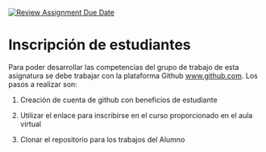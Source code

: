 [![Review Assignment Due Date](https://classroom.github.com/assets/deadline-readme-button-24ddc0f5d75046c5622901739e7c5dd533143b0c8e959d652212380cedb1ea36.svg)](https://classroom.github.com/a/7GFYeIEb)

# Inscripción de estudiantes


Para poder desarrollar las competencias del grupo de trabajo de esta asignatura se debe trabajar con la plataforma  Github www.github.com. Los pasos a realizar son:

1. Creación de  cuenta de github con beneficios de estudiante 

2. Utilizar el enlace para inscribirse en el curso proporcionado en el aula virtual

3. Clonar el repositorio para los trabajos del Alumno

